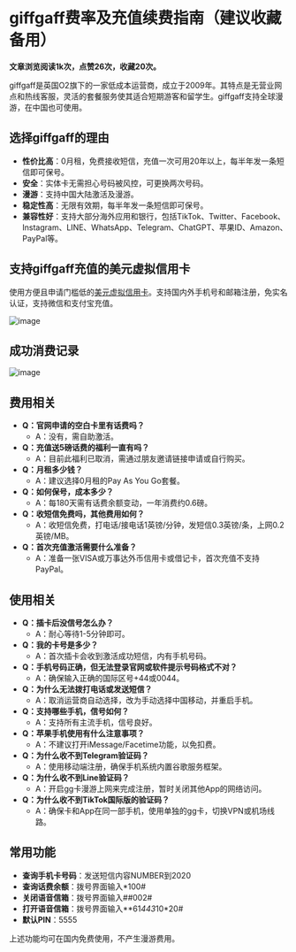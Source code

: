 # giffgaff费率及充值续费指南（建议收藏备用）

**文章浏览阅读1k次，点赞26次，收藏20次。**

giffgaff是英国O2旗下的一家低成本运营商，成立于2009年。其特点是无营业网点和热线客服，灵活的套餐服务使其适合短期游客和留学生。giffgaff支持全球漫游，在中国也可使用。

## 选择giffgaff的理由

- **性价比高**：0月租，免费接收短信，充值一次可用20年以上，每半年发一条短信即可保号。
- **安全**：实体卡无需担心号码被风控，可更换两次号码。
- **漫游**：支持中国大陆激活及漫游。
- **稳定性高**：无限有效期，每半年发一条短信即可保号。
- **兼容性好**：支持大部分海外应用和银行，包括TikTok、Twitter、Facebook、Instagram、LINE、WhatsApp、Telegram、ChatGPT、苹果ID、Amazon、PayPal等。

## 支持giffgaff充值的美元虚拟信用卡

使用方便且申请门槛低的[美元虚拟信用卡](https://gpt.fomepay.com/#/pages/login/index?d=Q3DD80)。支持国内外手机号和邮箱注册，免实名认证，支持微信和支付宝充值。

![image](https://github.com/propeswillian774/giffgaff/assets/169967506/99c52bb7-b526-4b86-b176-27400604ab3c)



## 成功消费记录

![image](https://github.com/propeswillian774/giffgaff/assets/169967506/d4565612-7319-4b0a-a3b8-ee57a655e4c7)
## 费用相关

- **Q：官网申请的空白卡里有话费吗？**
  - A：没有，需自助激活。
- **Q：充值送5磅话费的福利一直有吗？**
  - A：目前此福利已取消，需通过朋友邀请链接申请或自行购买。
- **Q：月租多少钱？**
  - A：建议选择0月租的Pay As You Go套餐。
- **Q：如何保号，成本多少？**
  - A：每180天需有话费余额变动，一年消费约0.6磅。
- **Q：收短信免费吗，其他费用如何？**
  - A：收短信免费，打电话/接电话1英镑/分钟，发短信0.3英镑/条，上网0.2英镑/MB。
- **Q：首次充值激活需要什么准备？**
  - A：准备一张VISA或万事达外币信用卡或借记卡，首次充值不支持PayPal。

## 使用相关

- **Q：插卡后没信号怎么办？**
  - A：耐心等待1-5分钟即可。
- **Q：我的卡号是多少？**
  - A：首次插卡会收到激活成功短信，内有手机号码。
- **Q：手机号码正确，但无法登录官网或软件提示号码格式不对？**
  - A：确保输入正确的国际区号+44或0044。
- **Q：为什么无法拨打电话或发送短信？**
  - A：取消运营商自动选择，改为手动选择中国移动，并重启手机。
- **Q：支持哪些手机，信号如何？**
  - A：支持所有主流手机，信号良好。
- **Q：苹果手机使用有什么注意事项？**
  - A：不建议打开iMessage/Facetime功能，以免扣费。
- **Q：为什么收不到Telegram验证码？**
  - A：使用移动端注册，确保手机系统内置谷歌服务框架。
- **Q：为什么收不到Line验证码？**
  - A：开启gg卡漫游上网来完成注册，暂时关闭其他App的网络访问。
- **Q：为什么收不到TikTok国际版的验证码？**
  - A：确保卡和App在同一部手机，使用单独的gg卡，切换VPN或机场线路。

## 常用功能

- **查询手机卡号码**：发送短信内容NUMBER到2020
- **查询话费余额**：拨号界面输入*100#
- **关闭语音信箱**：拨号界面输入##002#
- **打开语音信箱**：拨号界面输入**61*443*10*20#
- **默认PIN**：5555

上述功能均可在国内免费使用，不产生漫游费用。
